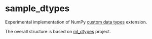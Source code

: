 # sample_dtypes

Experimental implementation of NumPy [custom data types](https://numpy.org/doc/stable/reference/c-api/array.html#custom-data-types) extension.

The overall structure is based on [ml_dtypes](https://github.com/jax-ml/ml_dtypes) project.
